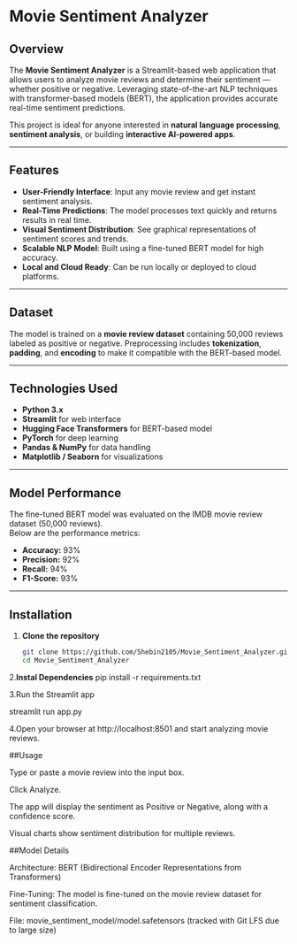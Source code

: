 # Movie Sentiment Analyzer

## Overview
The **Movie Sentiment Analyzer** is a Streamlit-based web application that allows users to analyze movie reviews and determine their sentiment — whether positive or negative. Leveraging state-of-the-art NLP techniques with transformer-based models (BERT), the application provides accurate real-time sentiment predictions.

This project is ideal for anyone interested in **natural language processing**, **sentiment analysis**, or building **interactive AI-powered apps**.

---

## Features
- **User-Friendly Interface**: Input any movie review and get instant sentiment analysis.  
- **Real-Time Predictions**: The model processes text quickly and returns results in real time.  
- **Visual Sentiment Distribution**: See graphical representations of sentiment scores and trends.  
- **Scalable NLP Model**: Built using a fine-tuned BERT model for high accuracy.  
- **Local and Cloud Ready**: Can be run locally or deployed to cloud platforms.

---

## Dataset
The model is trained on a **movie review dataset** containing 50,000 reviews labeled as positive or negative. Preprocessing includes **tokenization**, **padding**, and **encoding** to make it compatible with the BERT-based model.

---

## Technologies Used
- **Python 3.x**  
- **Streamlit** for web interface  
- **Hugging Face Transformers** for BERT-based model  
- **PyTorch** for deep learning  
- **Pandas & NumPy** for data handling  
- **Matplotlib / Seaborn** for visualizations  

---
## Model Performance

The fine-tuned BERT model was evaluated on the IMDB movie review dataset (50,000 reviews).  
Below are the performance metrics:

- **Accuracy:** 93%  
- **Precision:** 92%  
- **Recall:** 94%  
- **F1-Score:** 93%  

---
## Installation

1. **Clone the repository**
   ```bash
   git clone https://github.com/Shebin2105/Movie_Sentiment_Analyzer.git
   cd Movie_Sentiment_Analyzer
2.**Instal Dependencies**
pip install -r requirements.txt

3.Run the Streamlit app

streamlit run app.py

4.Open your browser at http://localhost:8501
 and start analyzing movie reviews.

##Usage

Type or paste a movie review into the input box.

Click Analyze.

The app will display the sentiment as Positive or Negative, along with a confidence score.

Visual charts show sentiment distribution for multiple reviews.

##Model Details

Architecture: BERT (Bidirectional Encoder Representations from Transformers)

Fine-Tuning: The model is fine-tuned on the movie review dataset for sentiment classification.

File: movie_sentiment_model/model.safetensors (tracked with Git LFS due to large size)
